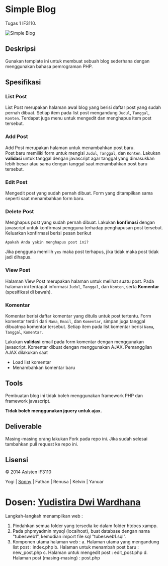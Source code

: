 # Simple Blog

Tugas 1 IF3110.

![Simple Blog](http://i655.photobucket.com/albums/uu275/sonnylazuardi/ss-5.jpg)

## Deskripsi

Gunakan template ini untuk membuat sebuah blog sederhana dengan menggunakan bahasa pemrograman PHP.

## Spesifikasi

### List Post

List Post merupakan halaman awal blog yang berisi daftar post yang sudah pernah dibuat. 
Setiap item pada list post mengandung `Judul`, `Tanggal`, `Konten`. 
Terdapat juga menu untuk mengedit dan menghapus item post tersebut.

### Add Post

Add Post merupakan halaman untuk menambahkan post baru.  
Post baru memiliki form untuk mengisi `Judul`, `Tanggal`, dan `Konten`. 
Lakukan **validasi** untuk tanggal dengan javascript agar tanggal yang dimasukkan lebih besar atau sama dengan tanggal saat menambahkan post baru tersebut.

### Edit Post

Mengedit post yang sudah pernah dibuat. Form yang ditampilkan sama seperti saat menambahkan form baru.

### Delete Post

Menghapus post yang sudah pernah dibuat. 
Lakukan **konfimasi** dengan javascript untuk konfirmasi pengguna terhadap penghapusan post tersebut. 
Keluarkan konfirmasi berisi pesan berikut

    Apakah Anda yakin menghapus post ini?

Jika pengguna memilih `yes` maka post terhapus, jika tidak maka post tidak jadi dihapus.

### View Post

Halaman View Post merupakan halaman untuk melihat suatu post. Pada halaman ini terdapat informasi `Judul`, `Tanggal`, dan `Konten`, serta **Komentar** (spesifikasi di bawah).

### Komentar

Komentar berisi daftar komentar yang ditulis untuk post tertentu. 
Form komentar terdiri dari `Nama`, `Email`, dan `Komentar`, simpan juga tanggal dibuatnya komentar tersebut.
Setiap item pada list komentar berisi `Nama`, `Tanggal`, `Komentar`.

Lakukan **validasi** email pada form komentar dengan menggunakan javascript. 
Komentar dibuat dengan menggunakan AJAX. Pemanggilan AJAX dilakukan saat

- Load list komentar
- Menambahkan komentar baru

## Tools

Pembuatan blog ini tidak boleh menggunakan framework PHP dan framework javascript.

**Tidak boleh menggunakan jquery untuk ajax.**

## Deliverable

Masing-masing orang lakukan Fork pada repo ini. Jika sudah selesai tambahkan pull request ke repo ini.

## Lisensi

&copy; 2014 Asisten IF3110

Yogi | [Sonny](http://github.com/sonnylazuardi) | Fathan | Renusa | Kelvin | Yanuar

Dosen: [Yudistira Dwi Wardhana](http://github.com/yudis)
=======
Langkah-langkah menampilkan web :
1. Pindahkan semua folder yang tersedia ke dalam folder htdocs xampp.
2. Pada phpmyadmin mysql (localhost), buat database dengan nama "tubesweb1", kemudian import file sql "tubesweb1.sql".
3. Komponen utama halaman web :
    a.  Halaman utama yang mengandung list post : index.php
    b.  Halaman untuk menambah post baru : new_post.php
    c.  Halaman untuk mengedit post : edit_post.php
    d.  Halaman post (masing-masing) : post.php

